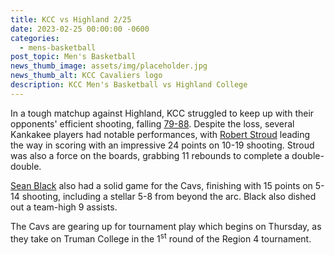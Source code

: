 ```yaml
---
title: KCC vs Highland 2/25
date: 2023-02-25 00:00:00 -0600
categories:
  - mens-basketball
post_topic: Men's Basketball
news_thumb_image: assets/img/placeholder.jpg
news_thumb_alt: KCC Cavaliers logo
description: KCC Men's Basketball vs Highland College
---
```

<div><p>In a tough matchup against Highland, KCC struggled to keep up with their opponents' efficient shooting, falling <a target="_blank" rel="noopener noreferrer" href="https://www.njcaa.org/sports/mbkb/2022-23/div1/boxscores/20230225_yldf.xml?view=boxscore">79-88</a>. Despite the loss, several Kankakee players had notable performances, with <a target="_blank" rel="noopener noreferrer" href="https://athletics.kcc.edu/mens-basketball/roster/">Robert Stroud</a> leading the way in scoring with an impressive 24 points on 10-19 shooting. Stroud was also a force on the boards, grabbing 11 rebounds to complete a double-double.</p><p><a target="_blank" rel="noopener noreferrer" href="https://athletics.kcc.edu/mens-basketball/roster/">Sean Black</a> also had a solid game for the Cavs, finishing with 15 points on 5-14 shooting, including a stellar 5-8 from beyond the arc. Black also dished out a team-high 9 assists.</p><p>The Cavs are gearing up for tournament play which begins on Thursday, as they take on Truman College in the 1<sup>st</sup> round of the Region 4 tournament.</p></div>
